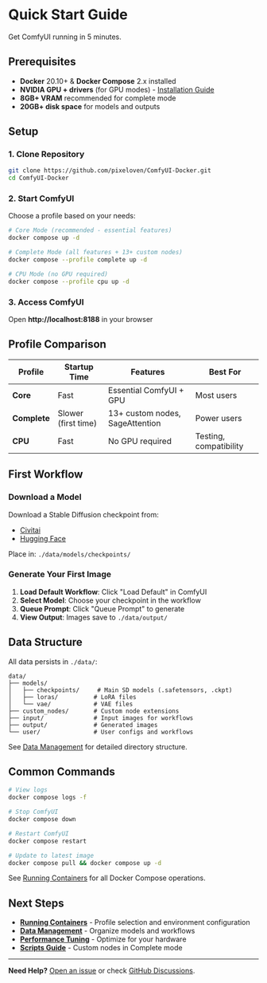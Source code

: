 # Quick Start Guide

Get ComfyUI running in 5 minutes.

## Prerequisites

- **Docker** 20.10+ & **Docker Compose** 2.x installed
- **NVIDIA GPU + drivers** (for GPU modes) - [Installation Guide](https://docs.nvidia.com/datacenter/cloud-native/container-toolkit/install-guide.html)
- **8GB+ VRAM** recommended for complete mode
- **20GB+ disk space** for models and outputs

## Setup

### 1. Clone Repository

```bash
git clone https://github.com/pixeloven/ComfyUI-Docker.git
cd ComfyUI-Docker
```

### 2. Start ComfyUI

Choose a profile based on your needs:

```bash
# Core Mode (recommended - essential features)
docker compose up -d

# Complete Mode (all features + 13+ custom nodes)
docker compose --profile complete up -d

# CPU Mode (no GPU required)
docker compose --profile cpu up -d
```

### 3. Access ComfyUI

Open **http://localhost:8188** in your browser

## Profile Comparison

| Profile | Startup Time | Features | Best For |
|---------|--------------|----------|----------|
| **Core** | Fast | Essential ComfyUI + GPU | Most users |
| **Complete** | Slower (first time) | 13+ custom nodes, SageAttention | Power users |
| **CPU** | Fast | No GPU required | Testing, compatibility |

## First Workflow

### Download a Model

Download a Stable Diffusion checkpoint from:
- [Civitai](https://civitai.com/)
- [Hugging Face](https://huggingface.co/models?pipeline_tag=text-to-image)

Place in: `./data/models/checkpoints/`

### Generate Your First Image

1. **Load Default Workflow**: Click "Load Default" in ComfyUI
2. **Select Model**: Choose your checkpoint in the workflow
3. **Queue Prompt**: Click "Queue Prompt" to generate
4. **View Output**: Images save to `./data/output/`

## Data Structure

All data persists in `./data/`:

```
data/
├── models/
│   ├── checkpoints/     # Main SD models (.safetensors, .ckpt)
│   ├── loras/          # LoRA files
│   └── vae/            # VAE files
├── custom_nodes/       # Custom node extensions
├── input/              # Input images for workflows
├── output/             # Generated images
└── user/               # User configs and workflows
```

See [Data Management](data.md) for detailed directory structure.

## Common Commands

```bash
# View logs
docker compose logs -f

# Stop ComfyUI
docker compose down

# Restart ComfyUI
docker compose restart

# Update to latest image
docker compose pull && docker compose up -d
```

See [Running Containers](running.md) for all Docker Compose operations.

## Next Steps

- **[Running Containers](running.md)** - Profile selection and environment configuration
- **[Data Management](data.md)** - Organize models and workflows
- **[Performance Tuning](performance.md)** - Optimize for your hardware
- **[Scripts Guide](scripts.md)** - Custom nodes in Complete mode

---

**Need Help?** [Open an issue](https://github.com/pixeloven/ComfyUI-Docker/issues) or check [GitHub Discussions](https://github.com/pixeloven/ComfyUI-Docker/discussions).

